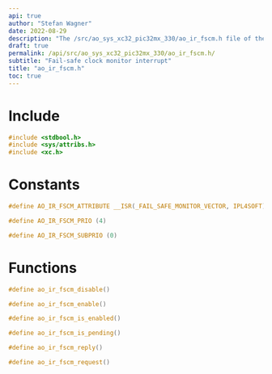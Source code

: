 ```yaml
---
api: true
author: "Stefan Wagner"
date: 2022-08-29
description: "The /src/ao_sys_xc32_pic32mx_330/ao_ir_fscm.h file of the ao real-time operating system."
draft: true
permalink: /api/src/ao_sys_xc32_pic32mx_330/ao_ir_fscm.h/
subtitle: "Fail-safe clock monitor interrupt"
title: "ao_ir_fscm.h"
toc: true
---
```


# Include

```c
#include <stdbool.h>
#include <sys/attribs.h>
#include <xc.h>
```

# Constants

```c
#define AO_IR_FSCM_ATTRIBUTE __ISR(_FAIL_SAFE_MONITOR_VECTOR, IPL4SOFT)
```

```c
#define AO_IR_FSCM_PRIO (4)
```

```c
#define AO_IR_FSCM_SUBPRIO (0)
```

# Functions

```c
#define ao_ir_fscm_disable()
```

```c
#define ao_ir_fscm_enable()
```

```c
#define ao_ir_fscm_is_enabled()
```

```c
#define ao_ir_fscm_is_pending()
```

```c
#define ao_ir_fscm_reply()
```

```c
#define ao_ir_fscm_request()
```

